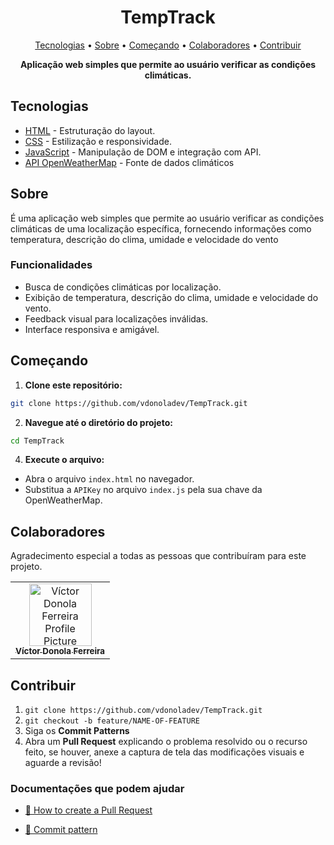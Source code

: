 <h1 align="center" style="font-weight: bold;">TempTrack</h1>

<p align="center">
  <a href="#tech">Tecnologias</a> • 
  <a href="#about">Sobre</a> •
  <a href="#started">Começando</a> • 
  <a href="#colab">Colaboradores</a> •
  <a href="#contribute">Contribuir</a>
</p>

<p align="center">
    <b>Aplicação web simples que permite ao usuário verificar as condições climáticas.</b>
</p>

<h2 id="tech">Tecnologias</h2>

- [HTML](https://devdocs.io/html) - Estruturação do layout.
- [CSS](https://devdocs.io/css) - Estilização e responsividade.
- [JavaScript](https://devdocs.io/javascript) - Manipulação de DOM e integração com API.
- [API OpenWeatherMap](#) - Fonte de dados climáticos

<h2 id="about">Sobre</h2>

<p>É uma aplicação web simples que permite ao usuário verificar as condições climáticas de uma localização específica, fornecendo informações como temperatura, descrição do clima, umidade e velocidade do vento</p>

<h3>Funcionalidades</h3>

- Busca de condições climáticas por localização.
- Exibição de temperatura, descrição do clima, umidade e velocidade do vento.
- Feedback visual para localizações inválidas.
- Interface responsiva e amigável.

<h2 id="started">Começando</h2>

1. **Clone este repositório:**

```bash
git clone https://github.com/vdonoladev/TempTrack.git
```

2. **Navegue até o diretório do projeto:**

```bash
cd TempTrack
```

4. **Execute o arquivo:**

- Abra o arquivo `index.html` no navegador.
- Substitua a `APIKey` no arquivo `index.js` pela sua chave da OpenWeatherMap.

<h2 id="colab">Colaboradores</h2>

Agradecimento especial a todas as pessoas que contribuíram para este projeto.

<table>
  <tr>
    <td align="center">
      <a href="#">
        <img src="https://github.com/vdonoladev.png" width="100px;" alt="Víctor Donola Ferreira Profile Picture"/><br>
        <sub>
          <b>Víctor Donola Ferreira</b>
        </sub>
      </a>
    </td>
  </tr>
</table>

<h2 id="contribute">Contribuir</h2>

1. `git clone https://github.com/vdonoladev/TempTrack.git`
2. `git checkout -b feature/NAME-OF-FEATURE`
3. Siga os **Commit Patterns**
4. Abra um **Pull Request** explicando o problema resolvido ou o recurso feito, se houver, anexe a captura de tela das modificações visuais e aguarde a revisão!

<h3>Documentações que podem ajudar</h3>

- [📝 How to create a Pull Request](https://www.atlassian.com/br/git/tutorials/making-a-pull-request)

- [💾 Commit pattern](https://gist.github.com/joshbuchea/6f47e86d2510bce28f8e7f42ae84c716)
